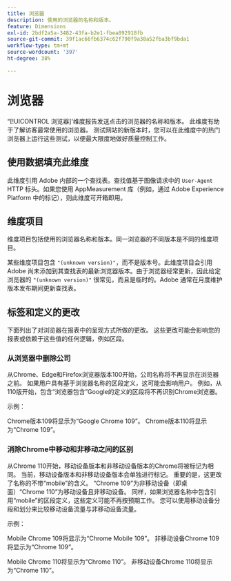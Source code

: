 ```yaml
---
title: 浏览器
description: 使用的浏览器的名称和版本。
feature: Dimensions
exl-id: 2bdf2a5a-3482-43fa-b2e1-fbea892918fb
source-git-commit: 39f1ac66fb6374c62f790f9a38a52fba3bf9bda1
workflow-type: tm+mt
source-wordcount: '397'
ht-degree: 38%

---
```


# 浏览器

“[!UICONTROL 浏览器]&#39;维度报告发送点击的浏览器的名称和版本。 此维度有助于了解访客最常使用的浏览器。 测试网站的新版本时，您可以在此维度中的热门浏览器上运行这些测试，以便最大限度地做好质量控制工作。

## 使用数据填充此维度

此维度引用 Adobe 内部的一个查找表。查找值基于图像请求中的 `User-Agent` HTTP 标头。如果您使用 AppMeasurement 库（例如，通过 Adobe Experience Platform 中的标记），则此维度可开箱即用。

## 维度项目

维度项目包括使用的浏览器名称和版本。同一浏览器的不同版本是不同的维度项目。

某些维度项目包含 `"(unknown version)"`，而不是版本号。此维度项目会引用 Adobe 尚未添加到其查找表的最新浏览器版本。由于浏览器经常更新，因此给定浏览器的 `"(unknown version)"` 很常见，而且是临时的。Adobe 通常在月度维护版本发布期间更新查找表。

## 标签和定义的更改

下面列出了对浏览器在报表中的呈现方式所做的更改。 这些更改可能会影响您的报表或依赖于这些值的任何逻辑，例如区段。

### 从浏览器中删除公司

从Chrome、Edge和Firefox浏览器版本100开始，公司名称将不再显示在浏览器之前。 如果用户具有基于浏览器名称的区段定义，这可能会影响用户。 例如，从110版开始，包含“浏览器包含”Google的定义的区段将不再识别Chrome浏览器。

示例：

Chrome版本109将显示为“Google Chrome 109”。
Chrome版本110将显示为“Chrome 109”。

### 消除Chrome中移动和非移动之间的区别

从Chrome 110开始，移动设备版本和非移动设备版本的Chrome将被标记为相同。 当前，移动设备版本和非移动设备版本会单独进行标记。 重要的是，这更改了名称的不带“mobile”的含义。 “Chrome 109”为非移动设备（即桌面）“Chrome 110”为移动设备且非移动设备。 同样，如果浏览器名称中包含引用“mobile”的区段定义，这些定义可能不再按预期工作。 您可以使用移动设备分段和划分来比较移动设备流量与非移动设备流量。

示例：

Mobile Chrome 109将显示为“Chrome Mobile 109”。
非移动设备Chrome 109将显示为“Chrome 109”。

Mobile Chrome 110将显示为“Chrome 110”。
非移动设备Chrome 110将显示为“Chrome 110”。
